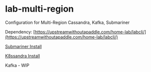 # lab-multi-region
Configuration for Multi-Region Cassandra, Kafka, Submariner

Dependency: [https://upstreamwithoutapaddle.com/home-lab/labcli/](https://upstreamwithoutapaddle.com/home-lab/labcli/)

[Submariner Install](submariner/README.md)

[K8ssandra Install](k8ssandra/README.md)

Kafka - WIP
